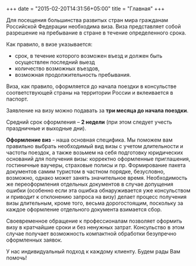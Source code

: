 +++
date = "2015-02-20T14:31:56+05:00"
title = "Главная"
+++


Для посещения большинства развитых стран мира гражданам Российской Федерации необходима виза.
Виза представляет собой разрешение на пребывание в стране в течение определенного срока.

Как правило, в визе указывается:

* срок, в течение которого возможен въезд и должен быть осуществлен последний выезд
* количество возможных въездов,
* возможная продолжительность пребывания.

Виза, как правило, оформляется до начала поездки в консульстве соответствующей страны на территории России и вклеивается в паспорт.

Заявление на визу можно  подавать за **три месяца до начала поездки**.

Cредний срок оформления – **2 недели** (при этом следует учесть праздничные и выходные дни).

**Оформление виз**  - наша основная специфика. Мы поможем вам правильно выбрать необходимый вид визы с учетом длительности и частоты поездок, а также возьмем на себя подготовку юридических оснований для получения визы: корректно оформленные приглашения, гостиничные ваучеры, страховые полисы и пр. Формирование пакета документов самим туристом в частном порядке, безусловно, возможно, однако может занять значительное время. Необходимость же переоформления отдельных документов в случае допущения ошибки (особенно если эта ошибка обнаруживается уже консульством и приводит к отклонению запроса на визу) делает процесс получения визы длительным, кроме того, весьма дорогостоящим, поскольку за каждое оформление отдельного документа взимается сбор.

Своевременное обращение к профессионалам позволяет оформить визу в кратчайшие сроки и без ненужных затрат. Консульство в этом случае получает возможность компактной обработки безупречно оформленных заявок.

У нас индивидуальный подход к каждому клиенту. Будем рады Вам помочь!
